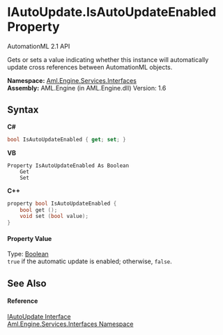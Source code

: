 # IAutoUpdate.IsAutoUpdateEnabled Property 
AutomationML 2.1 API 

Gets or sets a value indicating whether this instance will automatically update cross references between AutomationML objects.

**Namespace:**&nbsp;<a href="N_Aml_Engine_Services_Interfaces">Aml.Engine.Services.Interfaces</a><br />**Assembly:**&nbsp;AML.Engine (in AML.Engine.dll) Version: 1.6

## Syntax

**C#**<br />
``` C#
bool IsAutoUpdateEnabled { get; set; }
```

**VB**<br />
``` VB
Property IsAutoUpdateEnabled As Boolean
	Get
	Set
```

**C++**<br />
``` C++
property bool IsAutoUpdateEnabled {
	bool get ();
	void set (bool value);
}
```


#### Property Value
Type: <a href="https://docs.microsoft.com/dotnet/api/system.boolean" target="_parent" rel="noopener noreferrer">Boolean</a><br />`true` if the automatic update is enabled; otherwise, `false`.

## See Also


#### Reference
<a href="T_Aml_Engine_Services_Interfaces_IAutoUpdate">IAutoUpdate Interface</a><br /><a href="N_Aml_Engine_Services_Interfaces">Aml.Engine.Services.Interfaces Namespace</a><br />